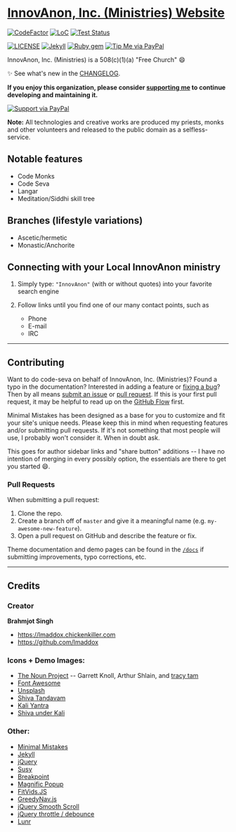 # [InnovAnon, Inc. (Ministries) Website](https://InnovAnon-Inc.github.io/InnovAnon-Inc.github.io/)

[![CodeFactor](https://www.codefactor.io/repository/github/InnovAnon-Inc/InnovAnon-Inc.github.io/badge)](https://www.codefactor.io/repository/github/InnovAnon-Inc/InnovAnon-Inc.github.io)
[![LoC](https://tokei.rs/b1/github/InnovAnon-Inc/InnovAnon-Inc.github.io?category=code)](https://github.com/InnovAnon-Inc/InnovAnon-Inc.github.io)
[![Test Status](https://travis-ci.org/InnovAnon-Inc/InnovAnon-Inc.github.io.svg?branch=master)](https://travis-ci.org/InnovAnon-Inc/InnovAnon-Inc.github.io)

[![LICENSE](https://img.shields.io/badge/license-UNLICENSE-lightgrey.svg)](https://raw.githubusercontent.com/InnovAnon-Inc/InnovAnon-Inc.github.io/master/LICENSE)
[![Jekyll](https://img.shields.io/badge/jekyll-%3E%3D%203.6-blue.svg)](https://jekyllrb.com/)
[![Ruby gem](https://img.shields.io/gem/v/minimal-mistakes-jekyll.svg)](https://rubygems.org/gems/minimal-mistakes-jekyll)
[![Tip Me via PayPal](https://img.shields.io/badge/PayPal-tip%20me-green.svg?logo=paypal)](https://www.paypal.me/InnovAnon)

InnovAnon, Inc. (Ministries) is a 508(c)(1)(a) "Free Church" :smile:

:sparkles: See what's new in the [CHANGELOG](CHANGELOG.md).

**If you enjoy this organization, please consider [supporting me](https://www.paypal.me/InnovAnon) to continue developing and maintaining it.**

[![Support via PayPal](https://cdn.rawgit.com/twolfson/paypal-github-button/1.0.0/dist/button.svg)](https://www.paypal.me/InnovAnon)

**Note:** All technologies and creative works are produced my priests, monks and other volunteers and released to the public domain as a selfless-service.

## Notable features

- Code Monks
- Code Seva
- Langar
- Meditation/Siddhi skill tree

## Branches (lifestyle variations)

- Ascetic/hermetic
- Monastic/Anchorite

## Connecting with your Local InnovAnon ministry

1. Simply type: ```"InnovAnon"``` (with or without quotes) into your favorite search engine

2. Follow links until you find one of our many contact points, such as
   - Phone
   - E-mail
   - IRC

---

## Contributing

Want to do code-seva on behalf of InnovAnon, Inc. (Ministries)? Found a typo in the documentation? Interested in adding a feature or [fixing a bug](https://github.com/InnovAnon-Inc/InnovAnon-Inc.github.io/issues)? Then by all means [submit an issue](https://github.com/InnovAnon-Inc/InnovAnon-Inc.github.io/issues/new) or [pull request](https://help.github.com/articles/using-pull-requests/). If this is your first pull request, it may be helpful to read up on the [GitHub Flow](https://guides.github.com/introduction/flow/) first.

Minimal Mistakes has been designed as a base for you to customize and fit your site's unique needs. Please keep this in mind when requesting features and/or submitting pull requests. If it's not something that most people will use, I probably won't consider it. When in doubt ask. 

This goes for author sidebar links and "share button" additions -- I have no intention of merging in every possibly option, the essentials are there to get you started :smile:.

### Pull Requests

When submitting a pull request:

1. Clone the repo.
2. Create a branch off of `master` and give it a meaningful name (e.g. `my-awesome-new-feature`).
3. Open a pull request on GitHub and describe the feature or fix.

Theme documentation and demo pages can be found in the [`/docs`](docs) if submitting improvements, typo corrections, etc.

---

## Credits

### Creator

**Brahmjot Singh**

- <https://lmaddox.chickenkiller.com>
- <https://github.com/lmaddox>

### Icons + Demo Images:

- [The Noun Project](https://thenounproject.com) -- Garrett Knoll, Arthur Shlain, and [tracy tam](https://thenounproject.com/tracytam)
- [Font Awesome](http://fontawesome.io/)
- [Unsplash](https://unsplash.com/)
- [Shiva Tandavam](https://thumbs.dreamstime.com/x/dancing-shiva-11776553.jpg)
- [Kali Yantra](http://www.kalibhakti.com/wp-content/uploads/2012/09/kali-yantra-effects.jpg)
- [Shiva under Kali](https://upload.wikimedia.org/wikipedia/commons/thumb/6/60/Kali_from_1885-95.jpg/1200px-Kali_from_1885-95.jpg)

### Other:

- [Minimal Mistakes](https://github.com/mmistakes/minimal-mistakes)
- [Jekyll](http://jekyllrb.com/)
- [jQuery](http://jquery.com/)
- [Susy](http://susy.oddbird.net/)
- [Breakpoint](http://breakpoint-sass.com/)
- [Magnific Popup](http://dimsemenov.com/plugins/magnific-popup/)
- [FitVids.JS](http://fitvidsjs.com/)
- [GreedyNav.js](https://github.com/lukejacksonn/GreedyNav)
- [jQuery Smooth Scroll](https://github.com/kswedberg/jquery-smooth-scroll)
- [jQuery throttle / debounce](http://benalman.com/projects/jquery-throttle-debounce-plugin/)
- [Lunr](http://lunrjs.com)

